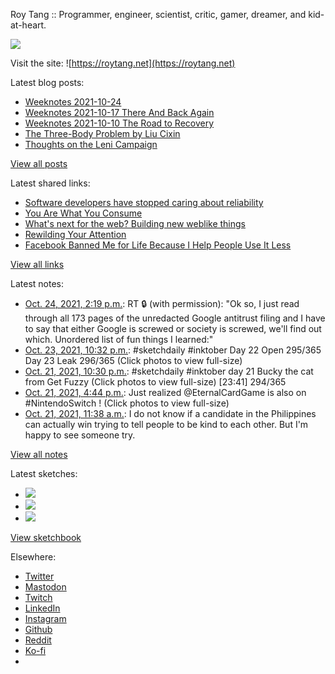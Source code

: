Roy Tang :: Programmer, engineer, scientist, critic, gamer, dreamer, and kid-at-heart.

![](https://roytang.net/static/img/profile.jpg)

Visit the site: ![https://roytang.net](https://roytang.net)

Latest blog posts:

- [Weeknotes 2021-10-24](https://roytang.net/2021/10/weeknotes-2021-10-24/)
- [Weeknotes 2021-10-17 There And Back Again](https://roytang.net/2021/10/weeknotes-10-17/)
- [Weeknotes 2021-10-10 The Road to Recovery](https://roytang.net/2021/10/weeknotes-10-10/)
- [The Three-Body Problem by Liu Cixin](https://roytang.net/2021/10/three-body-problem/)
- [Thoughts on the Leni Campaign](https://roytang.net/2021/10/leni-campaign/)

[View all posts](https://roytang.net/blog)

Latest shared links:

- [Software developers have stopped caring about reliability](https://roytang.net/2021/10/software-developers-have-stopped-caring-about-reliability/)
- [You Are What You Consume](https://roytang.net/2021/10/you-are-what-you-consume/)
- [What&#x27;s next for the web? Building new weblike things](https://roytang.net/2021/10/35a3ec04101035aadc01d9ec0b06a9f7/)
- [Rewilding Your Attention](https://roytang.net/2021/10/2cf0e36eb98f383bfadcf0dc11ad2baa/)
- [Facebook Banned Me for Life Because I Help People Use It Less](https://roytang.net/2021/10/30db1452d5381966acedbdd760510185/)

[View all links](https://roytang.net/links)

Latest notes:

- [Oct. 24, 2021, 2:19 p.m.](https://roytang.net/2021/10/1452157717808771074/): RT 🔒 (with permission): &quot;Ok so, I just read through all 173 pages of the unredacted Google antitrust filing and I have to say that either Google is screwed or society is screwed, we&#x27;ll find out which. Unordered list of fun things I learned:&quot;
- [Oct. 23, 2021, 10:32 p.m.](https://roytang.net/2021/10/1451919375879921672/): #sketchdaily #inktober Day 22 Open 295/365 Day 23 Leak 296/365 (Click photos to view full-size)
- [Oct. 21, 2021, 10:30 p.m.](https://roytang.net/2021/10/1451194166688444420/): #sketchdaily #inktober day 21 Bucky the cat from Get Fuzzy (Click photos to view full-size) [23:41] 294/365
- [Oct. 21, 2021, 4:44 p.m.](https://roytang.net/2021/10/1451107153914187780/): Just realized @EternalCardGame is also on #NintendoSwitch ! (Click photos to view full-size)
- [Oct. 21, 2021, 11:38 a.m.](https://roytang.net/2021/10/1451030052166979584/): I do not know if a candidate in the Philippines can actually win trying to tell people to be kind to each other. But I&#x27;m happy to see someone try.

[View all notes](https://roytang.net/notes)

Latest sketches:


- ![](https://roytang.net/media/cache/0a/29/0a298098059b23bdf68652e85d04c715.jpg)
- ![](https://roytang.net/media/cache/13/f6/13f68736d144467e8a37352760880182.jpg)
- ![](https://roytang.net/media/cache/36/10/3610d8e175802e9839a2f4f0ce4bfac8.jpg)

[View sketchbook](https://roytang.net/albums/sketchbook)


Elsewhere:

- [Twitter](https://twitter.com/roytang)
- [Mastodon](https://mastodon.technology/@roytang)
- [Twitch](https://twitch.tv/twitchyroy)
- [LinkedIn](https://www.linkedin.com/in/roytang)
- [Instagram](https://instagram.com/roytang0400)
- [Github](https://github.com/roytang)
- [Reddit](https://reddit.com/u/hungryroy)
- [Ko-fi](https://ko-fi.com/roytang)
- [](mailto:hello@roytang.net)